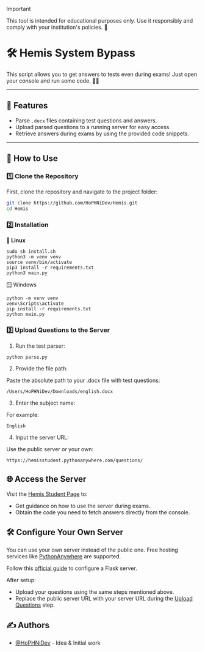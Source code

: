 > [!IMPORTANT]
> This tool is intended for educational purposes only. Use it responsibly and comply with your institution's policies. 🚨

# 🛠️ Hemis System Bypass  

This script allows you to get answers to tests even during exams! Just open your console and run some code. 🧑‍💻

---

## 🚀 Features
- Parse `.docx` files containing test questions and answers.
- Upload parsed questions to a running server for easy access.
- Retrieve answers during exams by using the provided code snippets.

---

## 📖 How to Use

### 1️⃣ Clone the Repository
First, clone the repository and navigate to the project folder:
```bash
git clone https://github.com/HoPHNiDev/Hemis.git
cd Hemis
```
### 2️⃣ Installation
**🐧 Linux**
```
sudo sh install.sh
python3 -m venv venv
source venv/bin/activate
pip3 install -r requirements.txt
python3 main.py
```
🪟 Windows
```
python -m venv venv
venv\Scripts\activate
pip install -r requirements.txt
python main.py
```
### 3️⃣ Upload Questions to the Server <a name = "parse"></a>
1. Run the test parser:
```
python parse.py
```
2. Provide the file path:

Paste the absolute path to your .docx file with test questions:
```
/Users/HoPHNiDev/Downloads/english.docx
```
3. Enter the subject name:

For example:
```
English
```
4. Input the server URL:

Use the public server or your own:
```
https://hemisstudent.pythonanywhere.com/questions/
```
## 🌐 Access the Server
Visit the [Hemis Student Page](https://hemisstudent.pythonanywhere.com/) to:
- Get guidance on how to use the server during exams.
- Obtain the code you need to fetch answers directly from the console.

## 🛠️ Configure Your Own Server
You can use your own server instead of the public one. Free hosting services like [PythonAnywhere](https://pythonanywhere.com/) are supported.

Follow this [official guide](https://help.pythonanywhere.com/pages/Flask/) to configure a Flask server.

After setup:

- Upload your questions using the same steps mentioned above.
- Replace the public server URL with your server URL during the [Upload Questions](#parse) step.


## ✍️ Authors <a name = "authors"></a>

- [@HoPHNiDev](https://github.com/HoPHNiDev) - Idea & Initial work
